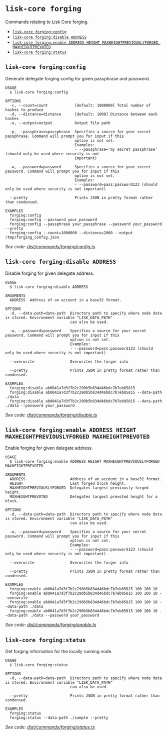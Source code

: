 `lisk-core forging`
===================

Commands relating to Lisk Core forging.

* [`lisk-core forging:config`](#lisk-core-forgingconfig)
* [`lisk-core forging:disable ADDRESS`](#lisk-core-forgingdisable-address)
* [`lisk-core forging:enable ADDRESS HEIGHT MAXHEIGHTPREVIOUSLYFORGED MAXHEIGHTPREVOTED`](#lisk-core-forgingenable-address-height-maxheightpreviouslyforged-maxheightprevoted)
* [`lisk-core forging:status`](#lisk-core-forgingstatus)

## `lisk-core forging:config`

Generate delegate forging config for given passphrase and password.

```
USAGE
  $ lisk-core forging:config

OPTIONS
  -c, --count=count            [default: 1000000] Total number of hashes to produce
  -d, --distance=distance      [default: 1000] Distance between each hashes
  -o, --output=output          Output file path

  -p, --passphrase=passphrase  Specifies a source for your secret passphrase. Command will prompt you for input if this
                               option is not set.
                               Examples:
                               - --passphrase='my secret passphrase' (should only be used where security is not
                               important)

  -w, --password=password      Specifies a source for your secret password. Command will prompt you for input if this
                               option is not set.
                               Examples:
                               - --password=pass:password123 (should only be used where security is not important)

  --pretty                     Prints JSON in pretty format rather than condensed.

EXAMPLES
  forging:config
  forging:config --password your_password
  forging:config --passphrase your_passphrase --password your_password --pretty
  forging:config --count=1000000 --distance=2000 --output /tmp/forging_config.json
```

_See code: [dist/commands/forging/config.ts](https://github.com/LiskHQ/lisk-core/blob/v3.0.0/dist/commands/forging/config.ts)_

## `lisk-core forging:disable ADDRESS`

Disable forging for given delegate address.

```
USAGE
  $ lisk-core forging:disable ADDRESS

ARGUMENTS
  ADDRESS  Address of an account in a base32 format.

OPTIONS
  -d, --data-path=data-path  Directory path to specify where node data is stored. Environment variable "LISK_DATA_PATH"
                             can also be used.

  -w, --password=password    Specifies a source for your secret password. Command will prompt you for input if this
                             option is not set.
                             Examples:
                             - --password=pass:password123 (should only be used where security is not important)

  --overwrite                Overwrites the forger info

  --pretty                   Prints JSON in pretty format rather than condensed.

EXAMPLES
  forging:disable ab0041a7d3f7b2c290b5b834d46bdc7b7eb85815
  forging:disable ab0041a7d3f7b2c290b5b834d46bdc7b7eb85815 --data-path ./data
  forging:disable ab0041a7d3f7b2c290b5b834d46bdc7b7eb85815 --data-path ./data --password your_password
```

_See code: [dist/commands/forging/disable.ts](https://github.com/LiskHQ/lisk-core/blob/v3.0.0/dist/commands/forging/disable.ts)_

## `lisk-core forging:enable ADDRESS HEIGHT MAXHEIGHTPREVIOUSLYFORGED MAXHEIGHTPREVOTED`

Enable forging for given delegate address.

```
USAGE
  $ lisk-core forging:enable ADDRESS HEIGHT MAXHEIGHTPREVIOUSLYFORGED MAXHEIGHTPREVOTED

ARGUMENTS
  ADDRESS                    Address of an account in a base32 format.
  HEIGHT                     Last forged block height.
  MAXHEIGHTPREVIOUSLYFORGED  Delegates largest previously forged height.
  MAXHEIGHTPREVOTED          Delegates largest prevoted height for a block.

OPTIONS
  -d, --data-path=data-path  Directory path to specify where node data is stored. Environment variable "LISK_DATA_PATH"
                             can also be used.

  -w, --password=password    Specifies a source for your secret password. Command will prompt you for input if this
                             option is not set.
                             Examples:
                             - --password=pass:password123 (should only be used where security is not important)

  --overwrite                Overwrites the forger info

  --pretty                   Prints JSON in pretty format rather than condensed.

EXAMPLES
  forging:enable ab0041a7d3f7b2c290b5b834d46bdc7b7eb85815 100 100 10
  forging:enable ab0041a7d3f7b2c290b5b834d46bdc7b7eb85815 100 100 10 --overwrite
  forging:enable ab0041a7d3f7b2c290b5b834d46bdc7b7eb85815 100 100 10 --data-path ./data
  forging:enable ab0041a7d3f7b2c290b5b834d46bdc7b7eb85815 100 100 10 --data-path ./data --password your_password
```

_See code: [dist/commands/forging/enable.ts](https://github.com/LiskHQ/lisk-core/blob/v3.0.0/dist/commands/forging/enable.ts)_

## `lisk-core forging:status`

Get forging information for the locally running node.

```
USAGE
  $ lisk-core forging:status

OPTIONS
  -d, --data-path=data-path  Directory path to specify where node data is stored. Environment variable "LISK_DATA_PATH"
                             can also be used.

  --pretty                   Prints JSON in pretty format rather than condensed.

EXAMPLES
  forging:status
  forging:status --data-path ./sample --pretty
```

_See code: [dist/commands/forging/status.ts](https://github.com/LiskHQ/lisk-core/blob/v3.0.0/dist/commands/forging/status.ts)_
